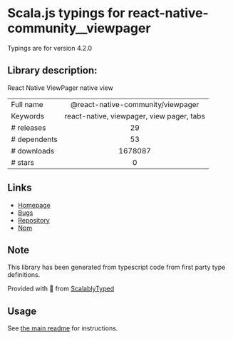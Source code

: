 
# Scala.js typings for react-native-community__viewpager

Typings are for version 4.2.0

## Library description:
React Native ViewPager native view

|                    |                 |
| ------------------ | :-------------: |
| Full name          | @react-native-community/viewpager |
| Keywords           | react-native, viewpager, view pager, tabs |
| # releases         | 29 |
| # dependents       | 53 |
| # downloads        | 1678087 |
| # stars            | 0 |

## Links
- [Homepage](https://github.com/react-native-community/react-native-viewpager#readme)
- [Bugs](https://github.com/react-native-community/react-native-viewpager/issues)
- [Repository](https://github.com/react-native-community/react-native-viewpager)
- [Npm](https://www.npmjs.com/package/%40react-native-community%2Fviewpager)
    


## Note
This library has been generated from typescript code from first party type definitions.

Provided with :purple_heart: from [ScalablyTyped](https://github.com/oyvindberg/ScalablyTyped)

## Usage
See [the main readme](../../readme.md) for instructions.


